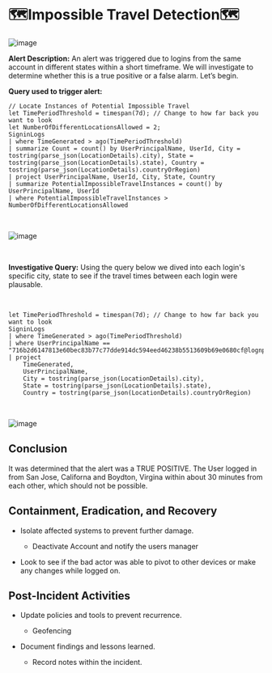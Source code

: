 # 🗺️Impossible Travel Detection🗺️

![image](https://github.com/user-attachments/assets/bcfb3c35-2859-4f29-ab20-ef052c381477)

**Alert Description:** 
An alert was triggered due to logins from the same account in different states within a short timeframe. We will investigate to determine whether this is a true positive or a false alarm. Let’s begin.

**Query used to trigger alert:**

```kql
// Locate Instances of Potential Impossible Travel
let TimePeriodThreshold = timespan(7d); // Change to how far back you want to look
let NumberOfDifferentLocationsAllowed = 2;
SigninLogs
| where TimeGenerated > ago(TimePeriodThreshold)
| summarize Count = count() by UserPrincipalName, UserId, City = tostring(parse_json(LocationDetails).city), State = tostring(parse_json(LocationDetails).state), Country = tostring(parse_json(LocationDetails).countryOrRegion)
| project UserPrincipalName, UserId, City, State, Country
| summarize PotentialImpossibleTravelInstances = count() by UserPrincipalName, UserId
| where PotentialImpossibleTravelInstances > NumberOfDifferentLocationsAllowed
```
<br>

![image](https://github.com/user-attachments/assets/706bf38e-d93b-4c6a-8d4f-1207f0243124)

<br>

**Investigative Query:**
Using the query below we dived into each login's specific city, state to see if the travel times between each login were plausable.

<br> 

```kql
let TimePeriodThreshold = timespan(7d); // Change to how far back you want to look
SigninLogs
| where TimeGenerated > ago(TimePeriodThreshold)
| where UserPrincipalName == "716b2d6147813e60bec83b77c77dde914dc594eed46238b5513609b69e0680cf@lognpacific.com"
| project
    TimeGenerated,
    UserPrincipalName,
    City = tostring(parse_json(LocationDetails).city),
    State = tostring(parse_json(LocationDetails).state),
    Country = tostring(parse_json(LocationDetails).countryOrRegion)
```

<br> 

![image](https://github.com/user-attachments/assets/3efb0c6c-1d35-4b85-9ed8-54f4eac9fbf8)

## Conclusion 
It was determined that the alert was a TRUE POSITIVE. The User logged in from San Jose, Californa and Boydton, Virgina within about 30 minutes from each other, which should not be possible.

## Containment, Eradication, and Recovery

  - Isolate affected systems to prevent further damage.
    - Deactivate Account and notify the users manager
   
  - Look to see if the bad actor was able to pivot to other devices or make any changes while logged on.

## Post-Incident Activities
  - Update policies and tools to prevent recurrence.
    - Geofencing 

  - Document findings and lessons learned.
    - Record notes within the incident.


